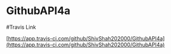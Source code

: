 # GithubAPI4a

#Travis Link

[https://app.travis-ci.com/github/ShivShah202000/GithubAPI4a](https://app.travis-ci.com/github/ShivShah202000/GithubAPI4a)
